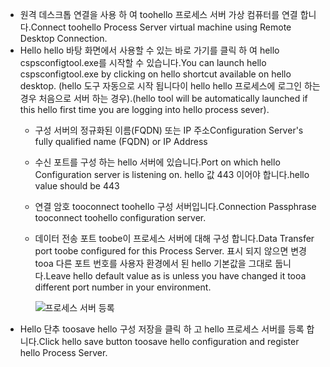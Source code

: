 * <span data-ttu-id="f048e-101">원격 데스크톱 연결을 사용 하 여 toohello 프로세스 서버 가상 컴퓨터를 연결 합니다.</span><span class="sxs-lookup"><span data-stu-id="f048e-101">Connect toohello Process Server virtual machine using Remote Desktop Connection.</span></span>
* <span data-ttu-id="f048e-102">Hello hello 바탕 화면에서 사용할 수 있는 바로 가기를 클릭 하 여 hello cspsconfigtool.exe를 시작할 수 있습니다.</span><span class="sxs-lookup"><span data-stu-id="f048e-102">You can launch hello cspsconfigtool.exe by clicking on hello shortcut available on hello desktop.</span></span> <span data-ttu-id="f048e-103">(hello 도구 자동으로 시작 됩니다이 hello hello 프로세스에 로그인 하는 경우 처음으로 서버 하는 경우).</span><span class="sxs-lookup"><span data-stu-id="f048e-103">(hello tool will be automatically launched if this hello first time you are logging into hello process sever).</span></span>
  - <span data-ttu-id="f048e-104">구성 서버의 정규화된 이름(FQDN) 또는 IP 주소</span><span class="sxs-lookup"><span data-stu-id="f048e-104">Configuration Server's fully qualified name (FQDN) or IP Address</span></span>
  - <span data-ttu-id="f048e-105">수신 포트를 구성 하는 hello 서버에 있습니다.</span><span class="sxs-lookup"><span data-stu-id="f048e-105">Port on which hello Configuration server is listening on.</span></span> <span data-ttu-id="f048e-106">hello 값 443 이어야 합니다.</span><span class="sxs-lookup"><span data-stu-id="f048e-106">hello value should be 443</span></span>
  - <span data-ttu-id="f048e-107">연결 암호 tooconnect toohello 구성 서버입니다.</span><span class="sxs-lookup"><span data-stu-id="f048e-107">Connection Passphrase tooconnect toohello configuration server.</span></span>
  - <span data-ttu-id="f048e-108">데이터 전송 포트 toobe이 프로세스 서버에 대해 구성 합니다.</span><span class="sxs-lookup"><span data-stu-id="f048e-108">Data Transfer port toobe configured for this Process Server.</span></span> <span data-ttu-id="f048e-109">표시 되지 않으면 변경 tooa 다른 포트 번호를 사용자 환경에서 된 hello 기본값을 그대로 둡니다.</span><span class="sxs-lookup"><span data-stu-id="f048e-109">Leave hello default value as is unless you have changed it tooa different port number in your environment.</span></span>

    ![프로세스 서버 등록](./media/site-recovery-vmware-register-process-server/register-ps.png)
* <span data-ttu-id="f048e-111">Hello 단추 toosave hello 구성 저장을 클릭 하 고 hello 프로세스 서버를 등록 합니다.</span><span class="sxs-lookup"><span data-stu-id="f048e-111">Click hello save button toosave hello configuration and register hello Process Server.</span></span>
